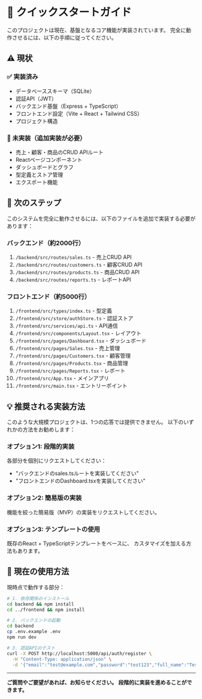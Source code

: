 # 🚀 クイックスタートガイド

このプロジェクトは現在、基盤となるコア機能が実装されています。
完全に動作させるには、以下の手順に従ってください。

## ⚠️ 現状

### ✅ 実装済み
- データベーススキーマ（SQLite）
- 認証API（JWT）
- バックエンド基盤（Express + TypeScript）
- フロントエンド設定（Vite + React + Tailwind CSS）
- プロジェクト構造

### 🚧 未実装（追加実装が必要）
- 売上・顧客・商品のCRUD APIルート
- Reactページコンポーネント
- ダッシュボードとグラフ
- 型定義とストア管理
- エクスポート機能

## 📝 次のステップ

このシステムを完全に動作させるには、以下のファイルを追加で実装する必要があります：

### バックエンド（約2000行）
1. `/backend/src/routes/sales.ts` - 売上CRUD API
2. `/backend/src/routes/customers.ts` - 顧客CRUD API
3. `/backend/src/routes/products.ts` - 商品CRUD API
4. `/backend/src/routes/reports.ts` - レポートAPI

### フロントエンド（約5000行）
1. `/frontend/src/types/index.ts` - 型定義
2. `/frontend/src/store/authStore.ts` - 認証ストア
3. `/frontend/src/services/api.ts` - API通信
4. `/frontend/src/components/Layout.tsx` - レイアウト
5. `/frontend/src/pages/Dashboard.tsx` - ダッシュボード
6. `/frontend/src/pages/Sales.tsx` - 売上管理
7. `/frontend/src/pages/Customers.tsx` - 顧客管理
8. `/frontend/src/pages/Products.tsx` - 商品管理
9. `/frontend/src/pages/Reports.tsx` - レポート
10. `/frontend/src/App.tsx` - メインアプリ
11. `/frontend/src/main.tsx` - エントリーポイント

## 💡 推奨される実装方法

このような大規模プロジェクトは、1つの応答では提供できません。
以下のいずれかの方法をお勧めします：

### オプション1: 段階的実装
各部分を個別にリクエストしてください：
- "バックエンドのsales.tsルートを実装してください"
- "フロントエンドのDashboard.tsxを実装してください"

### オプション2: 簡易版の実装
機能を絞った簡易版（MVP）の実装をリクエストしてください。

### オプション3: テンプレートの使用
既存のReact + TypeScriptテンプレートをベースに、
カスタマイズを加える方法もあります。

## 🔧 現在の使用方法

現時点で動作する部分：

```bash
# 1. 依存関係のインストール
cd backend && npm install
cd ../frontend && npm install

# 2. バックエンドの起動
cd backend
cp .env.example .env
npm run dev

# 3. 認証APIのテスト
curl -X POST http://localhost:5000/api/auth/register \
  -H "Content-Type: application/json" \
  -d '{"email":"test@example.com","password":"test123","full_name":"Test User"}'
```

---

**ご質問やご要望があれば、お知らせください。**
**段階的に実装を進めることができます。**
